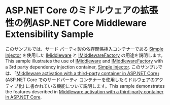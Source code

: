 # <a name="aspnet-core-middleware-extensibility-sample"></a><span data-ttu-id="826bf-101">ASP.NET Core のミドルウェアの拡張性の例</span><span class="sxs-lookup"><span data-stu-id="826bf-101">ASP.NET Core Middleware Extensibility Sample</span></span>

<span data-ttu-id="826bf-102">このサンプルでは、サード パーティ製の依存関係挿入コンテナーである [Simple Injector](https://docs.microsoft.com/dotnet/api/microsoft.aspnetcore.http.imiddleware) を使用した [IMiddleware](https://docs.microsoft.com/dotnet/api/microsoft.aspnetcore.http.imiddlewarefactory) と [IMiddlewareFactory](https://simpleinjector.org) の用途を説明します。</span><span class="sxs-lookup"><span data-stu-id="826bf-102">This sample illustrates the use of [IMiddleware](https://docs.microsoft.com/dotnet/api/microsoft.aspnetcore.http.imiddleware) and [IMiddlewareFactory](https://docs.microsoft.com/dotnet/api/microsoft.aspnetcore.http.imiddlewarefactory) with a 3rd party dependency injection container, [Simple Injector](https://simpleinjector.org).</span></span> <span data-ttu-id="826bf-103">このサンプルでは、「[Middleware activation with a third-party container in ASP.NET Core](https://docs.microsoft.com/aspnet/core/fundamentals/middleware/extensibility-third-party-container)」 (ASP.NET Core でのサードパーティ コンテナーを使用したミドルウェアのアクティブ化) に書かれている機能について説明します。</span><span class="sxs-lookup"><span data-stu-id="826bf-103">This sample demonstrates the features described in [Middleware activation with a third-party container in ASP.NET Core](https://docs.microsoft.com/aspnet/core/fundamentals/middleware/extensibility-third-party-container).</span></span>
